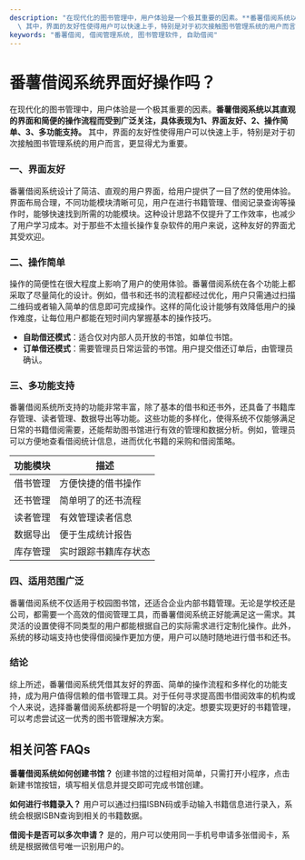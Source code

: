 ```yaml
---
description: "在现代化的图书管理中，用户体验是一个极其重要的因素。**番薯借阅系统以其直观的界面和简便的操作流程而受到广泛关注，具体表现为1、界面友好、2、操作简单、3、多功能支持。**\
  \ 其中，界面的友好性使得用户可以快速上手，特别是对于初次接触图书管理系统的用户而言，更显得尤为重要。"
keywords: "番薯借阅, 借阅管理系统, 图书管理软件, 自助借阅"
---
```

# 番薯借阅系统界面好操作吗？

在现代化的图书管理中，用户体验是一个极其重要的因素。**番薯借阅系统以其直观的界面和简便的操作流程而受到广泛关注，具体表现为1、界面友好、2、操作简单、3、多功能支持。** 其中，界面的友好性使得用户可以快速上手，特别是对于初次接触图书管理系统的用户而言，更显得尤为重要。

### 一、界面友好

番薯借阅系统设计了简洁、直观的用户界面，给用户提供了一目了然的使用体验。界面布局合理，不同功能模块清晰可见，用户在进行书籍管理、借阅记录查询等操作时，能够快速找到所需的功能模块。这种设计思路不仅提升了工作效率，也减少了用户学习成本。对于那些不太擅长操作复杂软件的用户来说，这种友好的界面尤其受欢迎。

### 二、操作简单

操作的简便性在很大程度上影响了用户的使用体验。番薯借阅系统在各个功能上都采取了尽量简化的设计。例如，借书和还书的流程都经过优化，用户只需通过扫描二维码或者输入简单的信息即可完成操作。这样的简化设计能够有效降低用户的操作难度，让每位用户都能在短时间内掌握基本的操作技巧。

- **自助借还模式**：适合仅对内部人员开放的书馆，如单位书馆。
- **订单借还模式**：需要管理员日常运营的书馆。用户提交借还订单后，由管理员确认。

### 三、多功能支持

番薯借阅系统所支持的功能非常丰富，除了基本的借书和还书外，还具备了书籍库存管理、读者管理、数据导出等功能。这些功能的多样化，使得系统不仅能够满足日常的书籍借阅需要，还能帮助图书馆进行有效的管理和数据分析。例如，管理员可以方便地查看借阅统计信息，进而优化书籍的采购和借阅策略。

| 功能模块      | 描述                     |
| ------------ | ------------------------ |
| 借书管理     | 方便快捷的借书操作     |
| 还书管理     | 简单明了的还书流程     |
| 读者管理     | 有效管理读者信息       |
| 数据导出     | 便于生成统计报告       |
| 库存管理     | 实时跟踪书籍库存状态   |

### 四、适用范围广泛

番薯借阅系统不仅适用于校园图书馆，还适合企业内部书籍管理。无论是学校还是公司，都需要一个高效的借阅管理工具，而番薯借阅系统正好能满足这一需求。其灵活的设置使得不同类型的用户都能根据自己的实际需求进行定制化操作。此外，系统的移动端支持也使得借阅操作更加方便，用户可以随时随地进行借书和还书。

### 结论

综上所述，番薯借阅系统凭借其友好的界面、简单的操作流程和多样化的功能支持，成为用户值得信赖的借书管理工具。对于任何寻求提高图书借阅效率的机构或个人来说，选择番薯借阅系统都将是一个明智的决定。想要实现更好的书籍管理，可以考虑尝试这一优秀的图书管理解决方案。

## 相关问答 FAQs

**番薯借阅系统如何创建书馆？**
创建书馆的过程相对简单，只需打开小程序，点击新建书馆按钮，填写相关信息并提交即可完成书馆创建。

**如何进行书籍录入？**
用户可以通过扫描ISBN码或手动输入书籍信息进行录入，系统会根据ISBN查询到相关的书籍数据。

**借阅卡是否可以多次申请？**
是的，用户可以使用同一手机号申请多张借阅卡，系统是根据微信号唯一识别用户的。
